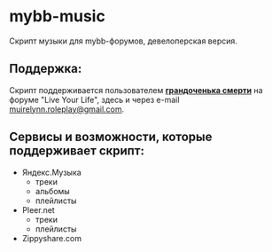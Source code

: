 # mybb-music
Скрипт музыки для mybb-форумов, девелоперская версия.

## Поддержка:
Скрипт поддерживается пользователем **[грандоченька смерти](http://urchoice.rolka.su/profile.php?id=4789)** на форуме "Live Your Life", здесь и через e-mail [muirelynn.roleplay@gmail.com](mailto:muirelynn.roleplay@gmail.com).

## Сервисы и возможности, которые поддерживает скрипт:
- Яндекс.Музыка
    - треки
    - альбомы
    - плейлисты
- Pleer.net
    - треки
    - плейлисты
- Zippyshare.com